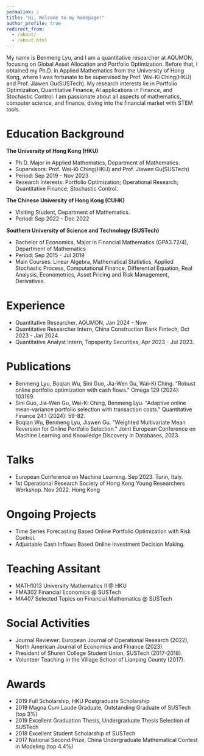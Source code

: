 ```yaml
---
permalink: /
title: "Hi, Welcome to my homepage!"
author_profile: true
redirect_from: 
  - /about/
  - /about.html
---
```


My name is Benmeng Lyu, and I am a quantitative researcher at AQUMON, focusing on Global Asset Allocation and Portfolio Optimization. Before that, I obtained my Ph.D. in Applied Mathematics from the University of Hong Kong, where I was fortunate to be supervised by Prof. Wai-Ki Ching(HKU) and Prof. Jiawen Gu(SUSTech). My research interests lie in Portfolio Optimization, Quantitative Finance, AI applications in Finance, and Stochastic Control. I am passionate about all aspects of mathematics, computer science, and finance, diving into the financial market with STEM tools.

Education Background
======
**The University of Hong Kong (HKU)**

* Ph.D. Major in Applied Mathematics, Department of Mathematics.
* Supervisors: Prof. Wai-Ki Ching(HKU) and Prof. Jiawen Gu(SUSTech)
* Period: Sep 2019 - Nov 2023
* Research Interests: Portfolio Optimization; Operational Research; Quantitative Finance; Stochastic Control.

**The Chinese University of Hong Kong (CUHK)**

* Visiting Student, Department of Mathematics.
* Period: Sep 2022 - Dec 2022

**Southern University of Science and Technology (SUSTech)**

* Bachelor of Economics, Major in Financial Mathematics (GPA3.72/4), Department of Mathematics
* Period: Sep 2015 - Jul 2019
* Main Courses: Linear Algebra, Mathematical Statistics, Applied Stochastic Process, Computational Finance, Differential Equation, Real Analysis, Econometrics, Asset Pricing and Risk Management, Derivatives.

Experience
======
* Quantitative Researcher, AQUMON, Jan 2024 - Now.
* Quantitative Researcher Intern, China Construction Bank Fintech, Oct 2023 - Jan 2024.
* Quantitative Analyst Intern, Topsperity Securities, Apr 2023 - Jul 2023.

Publications
======
* Benmeng Lyu, Boqian Wu, Sini Guo, Jia-Wen Gu, Wai-Ki Ching. "Robust online portfolio optimization with cash flows." Omega 129 (2024): 103169.
* Sini Guo, Jia-Wen Gu, Wai-Ki Ching, Benmeng Lyu. "Adaptive online mean-variance portfolio selection with transaction costs." Quantitative Finance 24.1 (2024): 59-82.
* Boqian Wu, Benmeng Lyu, Jiawen Gu. "Weighted Multivariate Mean Reversion for Online Portfolio Selection." Joint European Conference on Machine Learning and Knowledge Discovery in Databases, 2023.

Talks
======
* European Conference on Machine Learning. Sep 2023. Turin, Italy.
* 1st Operational Research Society of Hong Kong Young Researchers Workshop. Nov 2022. Hong Kong

Ongoing Projects
======
* Time Series Forecasting Based Online Portfolio Optimization with Risk Control.
* Adjustable Cash Inflows Based Online Investment Decision Making.


Teaching Assitant
======
* MATH1013 University Mathematics II @ HKU
* FMA302 Financial Economics @ SUSTech
* MA407 Selected Topics on Financial Mathematics @ SUSTech
  
Social Activities
======
* Journal Reviewer: European Journal of Operational Research (2022), North American Journal of Economics and Finance (2023).
* President of Shuren College Student Union, SUSTech (2017-2018).
* Volunteer Teaching in the Village School of Lianping County (2017).

Awards
======
* 2019 Full Scholarship, HKU Postgraduate Scholarship 
* 2019 Magna Cum Laude Graduate, Outstanding Graduate of SUSTech (top 3%)
* 2019 Excellent Graduation Thesis, Undergraduate Thesis Selection of SUSTech
* 2018 Excellent Student Scholarship of SUSTech
* 2017 National Second Prize, China Undergraduate Mathematical Contest in Modeling (top 4.4%)
